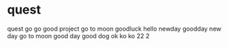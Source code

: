 # quest
quest go go 
good
project
go to moon
goodluck
hello
newday
goodday
new day
go to moon
good day
good dog
ok ko
ko
22
2
